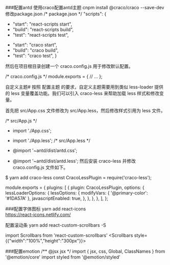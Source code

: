 ###配置antd
使用craco配置antd主题
cnpm install @craco/craco --save-dev
修改package.json
/* package.json */
"scripts": {
-   "start": "react-scripts start",
-   "build": "react-scripts build",
-   "test": "react-scripts test",
+   "start": "craco start",
+   "build": "craco build",
+   "test": "craco test",
}

然后在项目根目录创建一个 craco.config.js 用于修改默认配置。

/* craco.config.js */
module.exports = {
  // ...
};

自定义主题#
按照 配置主题 的要求，自定义主题需要用到类似 less-loader 提供的 less 变量覆盖功能。我们可以引入 craco-less 来帮助加载 less 样式和修改变量。

首先把 src/App.css 文件修改为 src/App.less，然后修改样式引用为 less 文件。

/* src/App.js */
- import './App.css';
+ import './App.less';
/* src/App.less */
- @import '~antd/dist/antd.css';
+ @import '~antd/dist/antd.less';
然后安装 craco-less 并修改 craco.config.js 文件如下。

$ yarn add craco-less
const CracoLessPlugin = require('craco-less');

module.exports = {
  plugins: [
    {
      plugin: CracoLessPlugin,
      options: {
        lessLoaderOptions: {
          lessOptions: {
            modifyVars: { '@primary-color': '#1DA57A' },
            javascriptEnabled: true,
          },
        },
      },
    },
  ],
};

###配置字体图标
yarn add react-icons  
https://react-icons.netlify.com/


配置滚动条
yarn add react-custom-scrollbars -S

import Scrollbars from 'react-custom-scrollbars'
<Scrollbars style={{"width":"100%","height":"300px"}}>
	<div></div>
</Scrollbars>


###配置emotion
/** @jsx jsx */
import { jsx, css, Global, ClassNames } from '@emotion/core'
import styled from '@emotion/styled'
